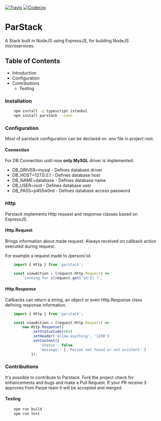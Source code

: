 [![Travis](https://img.shields.io/travis/parpeoficial/parstack.svg)]()
[![Codecov](https://img.shields.io/codecov/c/github/parpeoficial/parstack.svg)]()

# ParStack
A Stack built in NodeJS using ExpressJS, for building NodeJS microservices.

## Table of Contents
* Introduction
* Configuration
* Contributions
    * Testing

### Installation
```bash
    npm install -g typescript istanbul
    npm install parstack --save
```

### Configuration
Most of parstack configuration can be declared on .env file in project root.

#### Connection
For DB Connection until now **only MySQL** driver is implemented.
* DB_DRIVER=mysql - Defines database driver
* DB_HOST=127.0.0.1 - Defines database host
* DB_NAME=database - Defines database name
* DB_USER=root - Defines database user
* DB_PASS=p455w0rd - Defines database access password

### Http
Parstack implements Http request and response classes based on ExpressJS.

#### Http.Request
Brings information about made request. Always received on callback action executed during request.

For example a request made to /person/:id.
```typescript
    import { Http } from 'parstack';

    const viewAction = (request:Http.Request) =>
        `Looking for ${request.get('id')} ?`;
```

#### Http.Response
Callbacks can return a string, an object or even Http.Response class defining response information.

```typescript
    import { Http } from 'parstack';

    const viewAction = (request:Http.Request) =>
        new Http.Response()
            .setStatusCode(404)
            .setHeader('Allow-anything', '1230')
            .setContent({
                'status': false,
                'message': [ 'Person not found or not existent' ]
            });
```

### Contributions
It's possible to contribute to Parstack.
Fork the project check for enhancements and bugs and make a Pull Request.
If your PR receive 3 approves from Parpe team it will be accepted and merged.

#### Testing
```bash
    npm run build
    npm run test
```